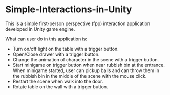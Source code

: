 # Simple-Interactions-in-Unity
This is a simple first-person perspective (fpp) interaction application developed in Unity game engine.

What can user do in this application is:

- Turn on/off light on the table with a trigger button.
- Open/Close drawer with a trigger button.
- Change the animation of character in the scene with a trigger button.
- Start minigame on trigger button when near rubbish bin at the entrance. When minigame started, 
user can pickup balls and can throw them in the rubbish bin in the middle of the scene with the mouse click. 
- Restart the scene when walk into the door.
- Rotate table on the wall with a trigger button.
